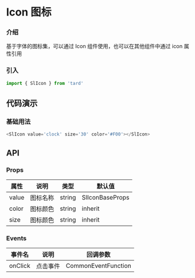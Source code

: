 
# Icon 图标
### 介绍
基于字体的图标集，可以通过 Icon 组件使用，也可以在其他组件中通过 icon 属性引用
### 引入
```js
import { SlIcon } from 'tard'
```
## 代码演示
### 基础用法
```js
<SlIcon value='clock' size='30' color='#F00'></SlIcon>
```
## API
### Props
|  属性   | 说明  | 类型 | 默认值 |
|  ----  | ----  | ---- | ---- |
|  value  | 图标名称  | string | SlIconBaseProps  | - |
|  color  | 图标颜色  | string | inherit |
|  size  | 图标颜色  | string | inherit |

### Events
|  事件名   | 说明  | 回调参数 |
|  ----  | ----  | ---- |
| onClick | 点击事件 | CommonEventFunction |


